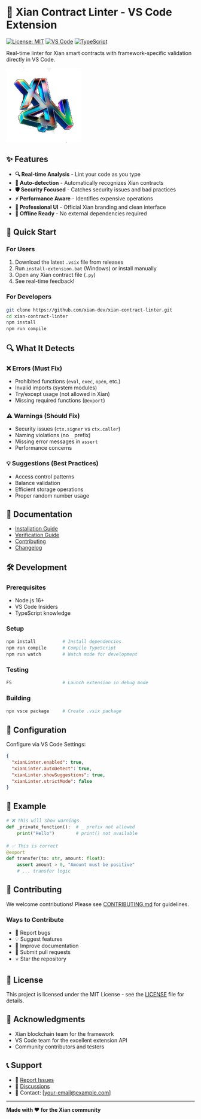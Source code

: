 # 🚀 Xian Contract Linter - VS Code Extension

[![License: MIT](https://img.shields.io/badge/License-MIT-yellow.svg)](https://opensource.org/licenses/MIT)
[![VS Code](https://img.shields.io/badge/VS%20Code-Insiders-blue.svg)](https://code.visualstudio.com/insiders/)
[![TypeScript](https://img.shields.io/badge/TypeScript-4.9+-blue.svg)](https://www.typescriptlang.org/)

Real-time linter for Xian smart contracts with framework-specific validation directly in VS Code.

![Xian Logo](xianlogo.png)

## ✨ Features

- **🔍 Real-time Analysis** - Lint your code as you type
- **🎯 Auto-detection** - Automatically recognizes Xian contracts
- **🛡️ Security Focused** - Catches security issues and bad practices
- **⚡ Performance Aware** - Identifies expensive operations
- **🎨 Professional UI** - Official Xian branding and clean interface
- **📱 Offline Ready** - No external dependencies required

## 🚀 Quick Start

### For Users
1. Download the latest `.vsix` file from releases
2. Run `install-extension.bat` (Windows) or install manually
3. Open any Xian contract file (`.py`)
4. See real-time feedback!

### For Developers
```bash
git clone https://github.com/xian-dev/xian-contract-linter.git
cd xian-contract-linter
npm install
npm run compile
```

## 🔍 What It Detects

### ❌ Errors (Must Fix)
- Prohibited functions (`eval`, `exec`, `open`, etc.)
- Invalid imports (system modules)
- Try/except usage (not allowed in Xian)
- Missing required functions (`@export`)

### ⚠️ Warnings (Should Fix)
- Security issues (`ctx.signer` vs `ctx.caller`)
- Naming violations (no `_` prefix)
- Missing error messages in `assert`
- Performance concerns

### 💡 Suggestions (Best Practices)
- Access control patterns
- Balance validation
- Efficient storage operations
- Proper random number usage

## 📖 Documentation

- [Installation Guide](INSTRUCTIONS.md)
- [Verification Guide](VERIFY_ENGLISH.md)
- [Contributing](CONTRIBUTING.md)
- [Changelog](CHANGELOG.md)

## 🛠️ Development

### Prerequisites
- Node.js 16+
- VS Code Insiders
- TypeScript knowledge

### Setup
```bash
npm install          # Install dependencies
npm run compile      # Compile TypeScript
npm run watch        # Watch mode for development
```

### Testing
```bash
F5                   # Launch extension in debug mode
```

### Building
```bash
npx vsce package     # Create .vsix package
```

## 🎯 Configuration

Configure via VS Code Settings:

```json
{
  "xianLinter.enabled": true,
  "xianLinter.autoDetect": true,
  "xianLinter.showSuggestions": true,
  "xianLinter.strictMode": false
}
```

## 📝 Example

```python
# ❌ This will show warnings
def _private_function():  # _ prefix not allowed
    print("Hello")        # print() not available

# ✅ This is correct
@export
def transfer(to: str, amount: float):
    assert amount > 0, "Amount must be positive"
    # ... transfer logic
```

## 🤝 Contributing

We welcome contributions! Please see [CONTRIBUTING.md](CONTRIBUTING.md) for guidelines.

### Ways to Contribute
- 🐛 Report bugs
- 💡 Suggest features
- 📝 Improve documentation
- 🔧 Submit pull requests
- ⭐ Star the repository

## 📄 License

This project is licensed under the MIT License - see the [LICENSE](LICENSE) file for details.

## 🌟 Acknowledgments

- Xian blockchain team for the framework
- VS Code team for the excellent extension API
- Community contributors and testers

## 📞 Support

- 🐛 [Report Issues](https://github.com/xian-dev/xian-contract-linter/issues)
- 💬 [Discussions](https://github.com/xian-dev/xian-contract-linter/discussions)
- 📧 Contact: [your-email@example.com]

---

**Made with ❤️ for the Xian community**